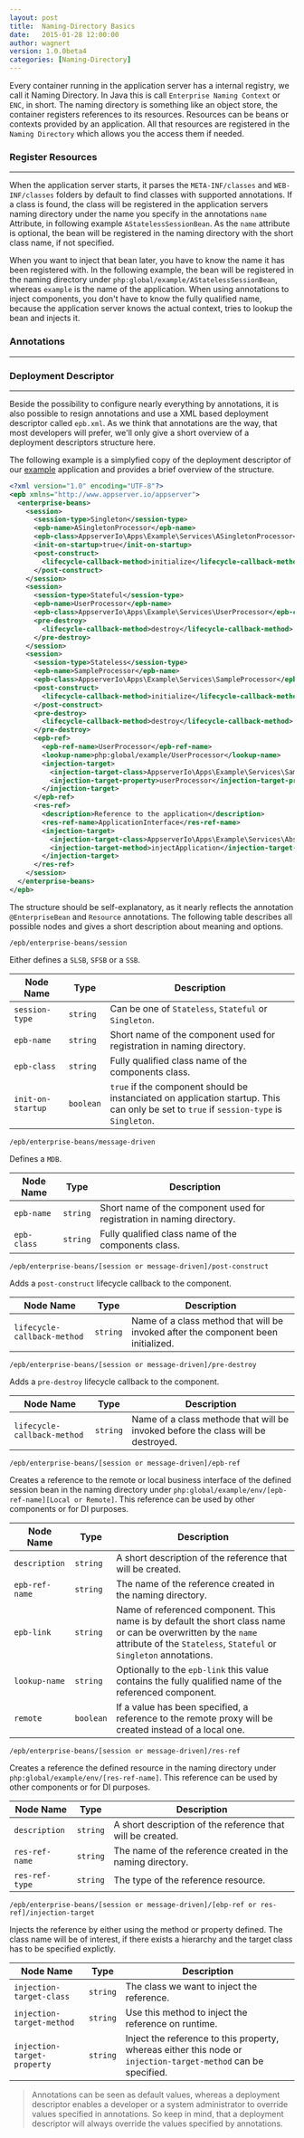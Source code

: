 ```yaml
---
layout: post
title:  Naming-Directory Basics
date:   2015-01-28 12:00:00
author: wagnert
version: 1.0.0beta4
categories: [Naming-Directory]
---
```


Every container running in the application server has a internal registry, we call it Naming Directory. In Java this is call `Enterprise Naming Context` or `ENC`, in short. The naming directory is something like an object store, the container registers references to its resources. Resources can be beans or contexts provided by an application. All that resources are registered in the `Naming Directory` which allows you the access them if needed.

### Register Resources
***

When the application server starts, it parses the `META-INF/classes` and `WEB-INF/classes` folders by default to find classes with supported annotations. If a class is found, the class will be registered in the application servers naming directory under the name you specify in the annotations `name` Attribute, in following example `AStatelessSessionBean`. As the `name` attribute is optional, the bean will be registered in the naming directory with the short class name, if not specified.

When you want to inject that bean later, you have to know the name it has been registered with. In the following example, the bean will be registered in the naming directory under `php:global/example/AStatelessSessionBean`, whereas `example` is the name of the application. When using annotations to inject components, you don't have to know the fully qualified name, because the application server knows the actual context, tries to lookup the bean and injects it.

### Annotations
***




### Deployment Descriptor
***

Beside the possibility to configure nearly everything by annotations, it is also possible to resign annotations and use a XML based deployment descriptor called `epb.xml`. As we think that annotations are the way, that most developers will prefer, we'll only give a short overview of a deployment descriptors structure here.

The following example is a simplyfied copy of the deployment descriptor of our [example](https://github.com/appserver-io-apps/example) application and provides a brief overview of the structure.

```xml
<?xml version="1.0" encoding="UTF-8"?>
<epb xmlns="http://www.appserver.io/appserver">
  <enterprise-beans>
    <session>
      <session-type>Singleton</session-type>
      <epb-name>ASingletonProcessor</epb-name>
      <epb-class>AppserverIo\Apps\Example\Services\ASingletonProcessor</epb-class>
      <init-on-startup>true</init-on-startup>
      <post-construct>
        <lifecycle-callback-method>initialize</lifecycle-callback-method>
      </post-construct>
    </session>
    <session>
      <session-type>Stateful</session-type>
      <epb-name>UserProcessor</epb-name>
      <epb-class>AppserverIo\Apps\Example\Services\UserProcessor</epb-class>
      <pre-destroy>
        <lifecycle-callback-method>destroy</lifecycle-callback-method>
      </pre-destroy>
    </session>
    <session>
      <session-type>Stateless</session-type>
      <epb-name>SampleProcessor</epb-name>
      <epb-class>AppserverIo\Apps\Example\Services\SampleProcessor</epb-class>
      <post-construct>
        <lifecycle-callback-method>initialize</lifecycle-callback-method>
      </post-construct>
      <pre-destroy>
        <lifecycle-callback-method>destroy</lifecycle-callback-method>
      </pre-destroy>
      <epb-ref>
        <epb-ref-name>UserProcessor</epb-ref-name>
        <lookup-name>php:global/example/UserProcessor</lookup-name>
        <injection-target>
          <injection-target-class>AppserverIo\Apps\Example\Services\SampleProcessor</injection-target-class>
          <injection-target-property>userProcessor</injection-target-property>
        </injection-target>
      </epb-ref>
      <res-ref>
        <description>Reference to the application</description>
        <res-ref-name>ApplicationInterface</res-ref-name>
        <injection-target>
          <injection-target-class>AppserverIo\Apps\Example\Services\AbstractProcessor</injection-target-class>
          <injection-target-method>injectApplication</injection-target-method>
        </injection-target>
      </res-ref>
    </session>
  </enterprise-beans>
</epb>
```

The structure should be self-explanatory, as it nearly reflects the annotation `@EnterpriseBean` and `Resource` annotations. The following table describes all possible nodes and gives a short description about meaning and options.

`/epb/enterprise-beans/session`

Either defines a `SLSB`, `SFSB` or a `SSB`.

| Node Name                   | Type        | Description                                                          |
| --------------------------- | ----------- | -------------------------------------------------------------------- |
| `session-type`              | `string`    | Can be one of `Stateless`, `Stateful` or `Singleton`.                |
| `epb-name`                  | `string`    | Short name of the component used for registration in naming directory. |
| `epb-class`                 | `string`    | Fully qualified class name of the components class.                  |
| `init-on-startup`           | `boolean`   | `true` if the component should be instanciated on application startup. This can only be set to `true` if `session-type` is `Singleton`. |

`/epb/enterprise-beans/message-driven`

Defines a `MDB`.

| Node Name                   | Type        | Description                                                          |
| --------------------------- | ----------- | -------------------------------------------------------------------- |
| `epb-name`                  | `string`    | Short name of the component used for registration in naming directory. |
| `epb-class`                 | `string`    | Fully qualified class name of the components class.                  |

`/epb/enterprise-beans/[session or message-driven]/post-construct`

Adds a `post-construct` lifecycle callback to the component.

| Node Name                   | Type        | Description                                                          |
| --------------------------- | ----------- | -------------------------------------------------------------------- |
| `lifecycle-callback-method` | `string`    | Name of a class method that will be invoked after the component been initialized. |

`/epb/enterprise-beans/[session or message-driven]/pre-destroy`

Adds a `pre-destroy` lifecycle callback to the component.

| Node Name                   | Type        | Description                                                          |
| --------------------------- | ----------- | -------------------------------------------------------------------- |
| `lifecycle-callback-method` | `string`    | Name of a class methode that will be invoked before the class will be destroyed. |

`/epb/enterprise-beans/[session or message-driven]/epb-ref`

Creates a reference to the remote or local business interface of the defined session bean in the naming directory under `php:global/example/env/[epb-ref-name][Local or Remote]`. This reference can be used by other components or for DI purposes.

| Node Name                   | Type        | Description                                                          |
| --------------------------- | ----------- | -------------------------------------------------------------------- |
| `description`               | `string`    | A short description of the reference that will be created.           |
| `epb-ref-name`              | `string`    | The name of the reference created in the naming directory.           |
| `epb-link`                  | `string`    | Name of referenced component. This name is by default the short class name or can be overwritten by the `name` attribute of the `Stateless`, `Stateful` or `Singleton` annotations. |
| `lookup-name`               | `string`    | Optionally to the `epb-link` this value contains the fully qualified name of the referenced component. |
| `remote`                    | `boolean`   | If a value has been specified, a reference to the remote proxy will be created instead of a local one. |

`/epb/enterprise-beans/[session or message-driven]/res-ref`

Creates a reference the defined resource in the naming directory under `php:global/example/env/[res-ref-name]`. This reference can be used by other components or for DI purposes.

| Node Name                   | Type        | Description                                                          |
| --------------------------- | ----------- | -------------------------------------------------------------------- |
| `description`               | `string`    | A short description of the reference that will be created.           |
| `res-ref-name`              | `string`    | The name of the reference created in the naming directory.           |
| `res-ref-type`              | `string`    | The type of the reference resource.                                  |

`/epb/enterprise-beans/[session or message-driven]/[ebp-ref or res-ref]/injection-target`

Injects the reference by either using the method or property defined. The class name will be of interest, if there exists a hierarchy and the target class has to be specified explictly.

| Node Name                   | Type        | Description                                                          |
| --------------------------- | ----------- | -------------------------------------------------------------------- |
| `injection-target-class`    | `string`    | The class we want to inject the reference.                           |
| `injection-target-method`   | `string`    | Use this method to inject the reference on runtime.                  |
| `injection-target-property` | `string`    | Inject the reference to this property, whereas either this node or `injection-target-method` can be specified. |

> Annotations can be seen as default values, whereas a deployment descriptor enables a developer or a system administrator to override values specified in annotations. So keep in mind, that a deployment descriptor will always override the values specified by annotations. 
